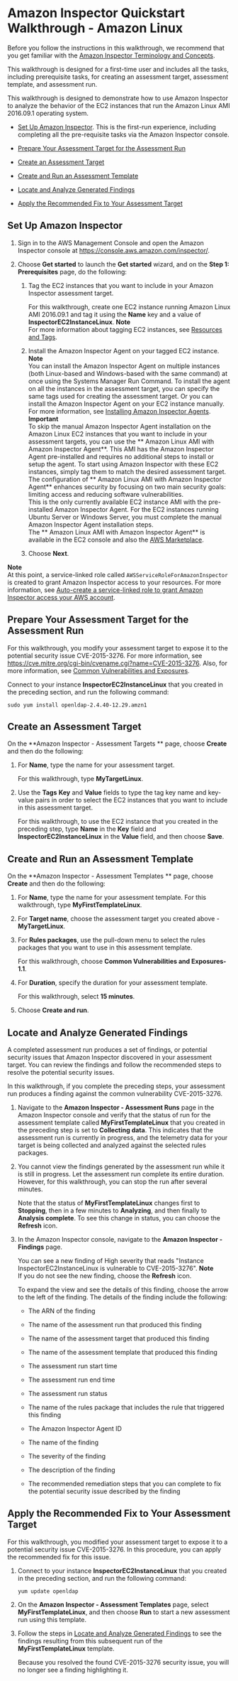 # Amazon Inspector Quickstart Walkthrough \- Amazon Linux<a name="inspector_quickstart"></a>

Before you follow the instructions in this walkthrough, we recommend that you get familiar with the [Amazon Inspector Terminology and Concepts](inspector_concepts.md)\.

This walkthrough is designed for a first\-time user and includes all the tasks, including prerequisite tasks, for creating an assessment target, assessment template, and assessment run\.

This walkthrough is designed to demonstrate how to use Amazon Inspector to analyze the behavior of the EC2 instances that run the Amazon Linux AMI 2016\.09\.1 operating system\.

+ [Set Up Amazon Inspector](#setupinspector)\. This is the first\-run experience, including completing all the pre\-requisite tasks via the Amazon Inspector console\.

+ [Prepare Your Assessment Target for the Assessment Run](#prepareapplication)

+ [Create an Assessment Target](#createassessmenttarget)

+ [Create and Run an Assessment Template](#createassessmenttemplate)

+ [Locate and Analyze Generated Findings](#analyzefinding)

+ [Apply the Recommended Fix to Your Assessment Target](#upgradeapplication)

## Set Up Amazon Inspector<a name="setupinspector"></a>

1. Sign in to the AWS Management Console and open the Amazon Inspector console at [https://console\.aws\.amazon\.com/inspector/](https://console.aws.amazon.com/inspector/)\.

1. Choose **Get started** to launch the **Get started** wizard, and on the **Step 1: Prerequisites** page, do the following:

   1. Tag the EC2 instances that you want to include in your Amazon Inspector assessment target\.

      For this walkthrough, create one EC2 instance running Amazon Linux AMI 2016\.09\.1 and tag it using the **Name** key and a value of **InspectorEC2InstanceLinux**\.
**Note**  
For more information about tagging EC2 instances, see [ Resources and Tags](http://docs.aws.amazon.com/AWSEC2/latest/UserGuide/EC2_Resources.html)\.

   1. Install the Amazon Inspector Agent on your tagged EC2 instance\. 
**Note**  
You can install the Amazon Inspector Agent on multiple instances \(both Linux\-based and Windows\-based with the same command\) at once using the Systems Manager Run Command\. To install the agent on all the instances in the assessment target, you can specify the same tags used for creating the assessment target\. Or you can install the Amazon Inspector Agent on your EC2 instance manually\. For more information, see [Installing Amazon Inspector Agents](inspector_installing-uninstalling-agents.md)\.
**Important**  
To skip the manual Amazon Inspector Agent installation on the Amazon Linux EC2 instances that you want to include in your assessment targets, you can use the ** Amazon Linux AMI with Amazon Inspector Agent**\. This AMI has the Amazon Inspector Agent pre\-installed and requires no additional steps to install or setup the agent\. To start using Amazon Inspector with these EC2 instances, simply tag them to match the desired assessment target\. The configuration of ** Amazon Linux AMI with Amazon Inspector Agent** enhances security by focusing on two main security goals: limiting access and reducing software vulnerabilities\.   
This is the only currently available EC2 instance AMI with the pre\-installed Amazon Inspector Agent\. For the EC2 instances running Ubuntu Server or Windows Server, you must complete the manual Amazon Inspector Agent installation steps\.  
The ** Amazon Linux AMI with Amazon Inspector Agent** is available in the EC2 console and also the [AWS Marketplace](https://aws.amazon.com/marketplace/pp/B077W1VR7G                                     )\.

   1. Choose **Next**\. 

**Note**  
At this point, a service\-linked role called `AWSServiceRoleForAmazonInspector` is created to grant Amazon Inspector access to your resources\. For more information, see [Auto\-create a service\-linked role to grant Amazon Inspector access your AWS account](inspector_settingup.md#CreateRole)\.

## Prepare Your Assessment Target for the Assessment Run<a name="prepareapplication"></a>

For this walkthrough, you modify your assessment target to expose it to the potential security issue CVE\-2015\-3276\. For more information, see [ https://cve\.mitre\.org/cgi\-bin/cvename\.cgi?name=CVE\-2015\-3276](https://cve.mitre.org/cgi-bin/cvename.cgi?name=CVE-2015-3276)\. Also, for more information, see [Common Vulnerabilities and Exposures](inspector_cves.md)\. 

Connect to your instance **InspectorEC2InstanceLinux** that you created in the preceding section, and run the following command:

`sudo yum install openldap-2.4.40-12.29.amzn1`

## Create an Assessment Target<a name="createassessmenttarget"></a>

On the **Amazon Inspector \- Assessment Targets ** page, choose **Create** and then do the following:

1. For **Name**, type the name for your assessment target\.

   For this walkthrough, type **MyTargetLinux**\.

1. Use the **Tags** **Key** and **Value** fields to type the tag key name and key\-value pairs in order to select the EC2 instances that you want to include in this assessment target\.

   For this walkthrough, to use the EC2 instance that you created in the preceding step, type **Name** in the **Key** field and **InspectorEC2InstanceLinux** in the **Value** field, and then choose **Save**\.

## Create and Run an Assessment Template<a name="createassessmenttemplate"></a>

On the **Amazon Inspector \- Assessment Templates ** page, choose **Create** and then do the following:

1. For **Name**, type the name for your assessment template\. For this walkthrough, type **MyFirstTemplateLinux**\.

1. For **Target name**, choose the assessment target you created above \- **MyTargetLinux**\.

1. For **Rules packages**, use the pull\-down menu to select the rules packages that you want to use in this assessment template\.

   For this walkthrough, choose **Common Vulnerabilities and Exposures\-1\.1**\.

1. For **Duration**, specify the duration for your assessment template\.

   For this walkthrough, select **15 minutes**\.

1. Choose **Create and run**\.

## Locate and Analyze Generated Findings<a name="analyzefinding"></a>

A completed assessment run produces a set of findings, or potential security issues that Amazon Inspector discovered in your assessment target\. You can review the findings and follow the recommended steps to resolve the potential security issues\.

In this walkthrough, if you complete the preceding steps, your assessment run produces a finding against the common vulnerability CVE\-2015\-3276\.

1. Navigate to the **Amazon Inspector \- Assessment Runs** page in the Amazon Inspector console and verify that the status of run for the assessment template called **MyFirstTemplateLinux** that you created in the preceding step is set to **Collecting data**\. This indicates that the assessment run is currently in progress, and the telemetry data for your target is being collected and analyzed against the selected rules packages\.

1. You cannot view the findings generated by the assessment run while it is still in progress\. Let the assessment run complete its entire duration\. However, for this walkthrough, you can stop the run after several minutes\.

   Note that the status of **MyFirstTemplateLinux** changes first to **Stopping**, then in a few minutes to **Analyzing**, and then finally to **Analysis complete**\. To see this change in status, you can choose the **Refresh** icon\.

1. In the Amazon Inspector console, navigate to the **Amazon Inspector \- Findings** page\.

   You can see a new finding of High severity that reads "Instance InspectorEC2InstanceLinux is vulnerable to CVE\-2015\-3276"\.
**Note**  
If you do not see the new finding, choose the **Refresh** icon\.

   To expand the view and see the details of this finding, choose the arrow to the left of the finding\. The details of the finding include the following:

   + The ARN of the finding

   + The name of the assessment run that produced this finding

   + The name of the assessment target that produced this finding

   + The name of the assessment template that produced this finding

   + The assessment run start time

   + The assessment run end time

   + The assessment run status

   + The name of the rules package that includes the rule that triggered this finding

   + The Amazon Inspector Agent ID

   + The name of the finding

   + The severity of the finding

   + The description of the finding

   + The recommended remediation steps that you can complete to fix the potential security issue described by the finding

## Apply the Recommended Fix to Your Assessment Target<a name="upgradeapplication"></a>

For this walkthrough, you modified your assessment target to expose it to a potential security issue CVE\-2015\-3276\. In this procedure, you can apply the recommended fix for this issue\.

1. Connect to your instance **InspectorEC2InstanceLinux** that you created in the preceding section, and run the following command: 

   `yum update openldap`

1. On the **Amazon Inspector \- Assessment Templates** page, select **MyFirstTemplateLinux**, and then choose **Run** to start a new assessment run using this template\. 

1. Follow the steps in [Locate and Analyze Generated Findings](#analyzefinding) to see the findings resulting from this subsequent run of the **MyFirstTemplateLinux** template\.

   Because you resolved the found CVE\-2015\-3276 security issue, you will no longer see a finding highlighting it\. 
